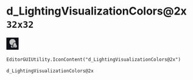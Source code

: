 # d_LightingVisualizationColors@2x `32x32`
<img src="/img/d_LightingVisualizationColors@2x.png" width=32 height=32>

``` CSharp
EditorGUIUtility.IconContent("d_LightingVisualizationColors@2x")
```
```
d_LightingVisualizationColors@2x
```
